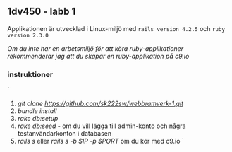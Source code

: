 ## 1dv450 - labb 1

Applikationen är utvecklad i Linux-miljö med `rails version 4.2.5` och `ruby version 2.3.0`

_Om du inte har en arbetsmiljö för att köra ruby-applikationer rekommenderar jag att du skapar en ruby-applikation på c9.io_

### instruktioner

`
1. _git clone https://github.com/sk222sw/webbramverk-1.git_  
2. _bundle install_  
3. _rake db:setup_  
4. _rake db:seed_ - om du vill lägga till admin-konto och några testanvändarkonton i databasen  
5. _rails s_ eller _rails s -b $IP -p $PORT_ om du kör med c9.io
`
